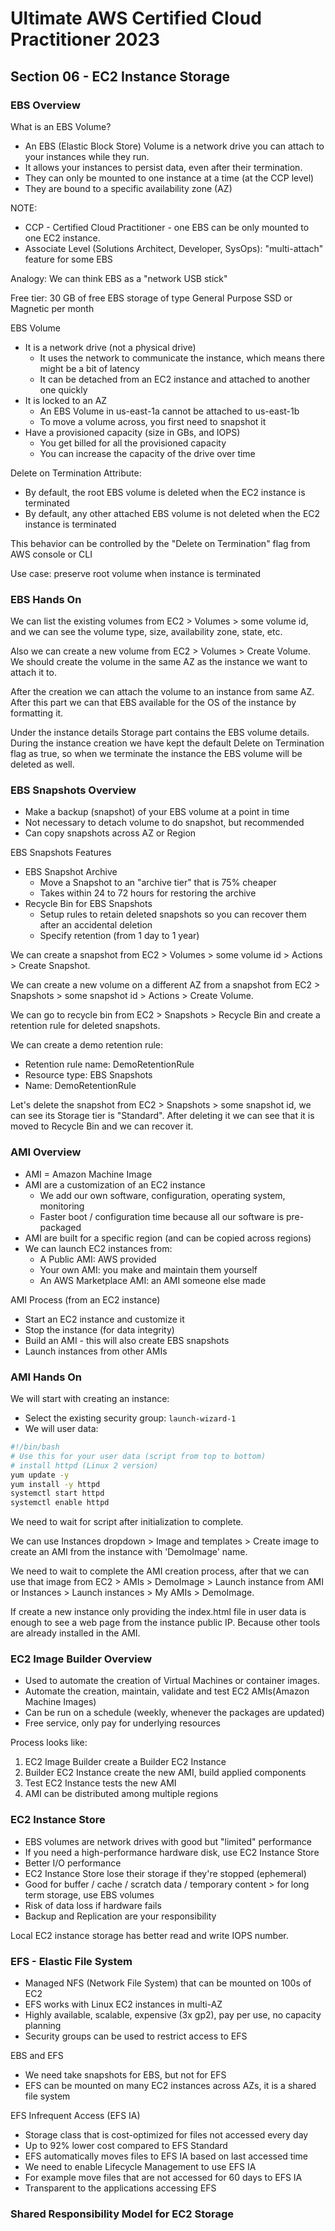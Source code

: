 # Ultimate AWS Certified Cloud Practitioner 2023

## Section 06 - EC2 Instance Storage

### EBS Overview

What is an EBS Volume?

- An EBS (Elastic Block Store) Volume is a network drive you can attach to your instances while they run.
- It allows your instances to persist data, even after their termination.
- They can only be mounted to one instance at a time (at the CCP level)
- They are bound to a specific availability zone (AZ)

NOTE:

- CCP - Certified Cloud Practitioner - one EBS can be only mounted to one EC2 instance. 
- Associate Level (Solutions Architect, Developer, SysOps): "multi-attach" feature for some EBS

Analogy: We can think EBS as a "network USB stick"

Free tier: 30 GB of free EBS storage of type General Purpose SSD or Magnetic per month

EBS Volume

- It is a network drive (not a physical drive)
  - It uses the network to communicate the instance, which means there might be a bit of latency
  - It can be detached from an EC2 instance and attached to another one quickly
- It is locked to an AZ
  - An EBS Volume in us-east-1a cannot be attached to us-east-1b
  - To move a volume across, you first need to snapshot it
- Have a provisioned capacity (size in GBs, and IOPS)
  - You get billed for all the provisioned capacity
  - You can increase the capacity of the drive over time

Delete on Termination Attribute:

- By default, the root EBS volume is deleted when the EC2 instance is terminated
- By default, any other attached EBS volume is not deleted when the EC2 instance is terminated

This behavior can be controlled by the "Delete on Termination" flag from AWS console or CLI

Use case: preserve root volume when instance is terminated

### EBS Hands On

We can list the existing volumes from EC2 > Volumes > some volume id, and we can see the volume type, size, availability zone, state, etc.

Also we can create a new volume from EC2 > Volumes > Create Volume. We should create the volume in the same AZ as the instance we want to attach it to.

After the creation we can attach the volume to an instance from same AZ. After this part we can that EBS available for the OS of the instance by formatting it.

Under the instance details Storage part contains the EBS volume details. During the instance creation we have kept the default Delete on Termination flag as true, so when we terminate the instance the EBS volume will be deleted as well.

### EBS Snapshots Overview

- Make a backup (snapshot) of your EBS volume at a point in time
- Not necessary to detach volume to do snapshot, but recommended
- Can copy snapshots across AZ or Region

EBS Snapshots Features

- EBS Snapshot Archive
  - Move a Snapshot to an "archive tier" that is 75% cheaper
  - Takes within 24 to 72 hours for restoring the archive
- Recycle Bin for EBS Snapshots
  - Setup rules to retain deleted snapshots so you can recover them after an accidental deletion
  - Specify retention (from 1 day to 1 year)

We can create a snapshot from EC2 > Volumes > some volume id > Actions > Create Snapshot.

We can create a new volume on a different AZ from a snapshot from EC2 > Snapshots > some snapshot id > Actions > Create Volume.

We can go to recycle bin from EC2 > Snapshots > Recycle Bin and create a retention rule for deleted snapshots.

We can create a demo retention rule:

- Retention rule name: DemoRetentionRule
- Resource type: EBS Snapshots
- Name: DemoRetentionRule

Let's delete the snapshot from EC2 > Snapshots > some snapshot id, we can see its Storage tier is "Standard". After deleting it we can see that it is moved to Recycle Bin and we can recover it.

### AMI Overview

- AMI = Amazon Machine Image
- AMI are a customization of an EC2 instance
  - We add our own software, configuration, operating system, monitoring
  - Faster boot / configuration time because all our software is pre-packaged
- AMI are built for a specific region (and can be copied across regions)
- We can launch EC2 instances from:
  - A Public AMI: AWS provided
  - Your own AMI: you make and maintain them yourself
  - An AWS Marketplace AMI: an AMI someone else made

AMI Process (from an EC2 instance)

- Start an EC2 instance and customize it
- Stop the instance (for data integrity)
- Build an AMI - this will also create EBS snapshots
- Launch instances from other AMIs

### AMI Hands On

We will start with creating an instance:

- Select the existing security group: `launch-wizard-1`
- We will user data:

```bash
#!/bin/bash
# Use this for your user data (script from top to bottom)
# install httpd (Linux 2 version)
yum update -y
yum install -y httpd
systemctl start httpd
systemctl enable httpd
```

We need to wait for script after initialization to complete.

We can use Instances dropdown > Image and templates > Create image to create an AMI from the instance with 'DemoImage' name.

We need to wait to complete the AMI creation process, after that we can use that image from EC2 > AMIs > DemoImage > Launch instance from AMI or Instances > Launch instances > My AMIs > DemoImage.

If create a new instance only providing the index.html file in user data is enough to see a web page from the instance public IP. Because other tools are already installed in the AMI.

### EC2 Image Builder Overview

- Used to automate the creation of Virtual Machines or container images.
- Automate the creation, maintain, validate and test EC2 AMIs(Amazon Machine Images)
- Can be run on a schedule (weekly, whenever the packages are updated)
- Free service, only pay for underlying resources

Process looks like:

1. EC2 Image Builder create a Builder EC2 Instance
2. Builder EC2 Instance create the new AMI, build applied components
3. Test EC2 Instance tests the new AMI
4. AMI can be distributed among multiple regions

### EC2 Instance Store

- EBS volumes are network drives with good but "limited" performance
- If you need a high-performance hardware disk, use EC2 Instance Store
- Better I/O performance
- EC2 Instance Store lose their storage if they're stopped (ephemeral)
- Good for buffer / cache / scratch data / temporary content > for long term storage, use EBS volumes
- Risk of data loss if hardware fails
- Backup and Replication are your responsibility

Local EC2 instance storage has better read and write IOPS number.

### EFS - Elastic File System

- Managed NFS (Network File System) that can be mounted on 100s of EC2
- EFS works with Linux EC2 instances in multi-AZ
- Highly available, scalable, expensive (3x gp2), pay per use, no capacity planning
- Security groups can be used to restrict access to EFS

EBS and EFS

- We need take snapshots for EBS, but not for EFS
- EFS can be mounted on many EC2 instances across AZs, it is a shared file system

EFS Infrequent Access (EFS IA)

- Storage class that is cost-optimized for files not accessed every day
- Up to 92% lower cost compared to EFS Standard
- EFS automatically moves files to EFS IA based on last accessed time
- We need to enable Lifecycle Management to use EFS IA
- For example move files that are not accessed for 60 days to EFS IA
- Transparent to the applications accessing EFS

### Shared Responsibility Model for EC2 Storage


